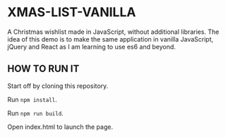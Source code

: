 # XMAS-LIST-VANILLA

A Christmas wishlist made in JavaScript, without additional libraries. 
The idea of this demo is to make the same application in vanilla JavaScript, jQuery and React as I am learning to use es6 and beyond.

## HOW TO RUN IT

Start off by cloning this repository.

Run `npm install`.

Run `npm run build`.

Open index.html to launch the page.

